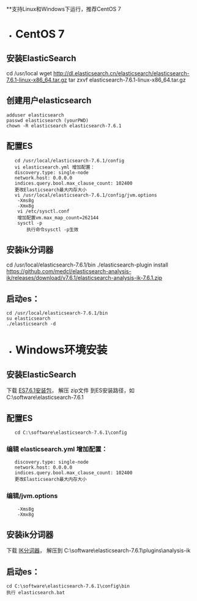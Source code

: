 **支持Linux和Windows下运行，推荐CentOS 7

- # CentOS 7

## 安装ElasticSearch
cd /usr/local
wget http://dl.elasticsearch.cn/elasticsearch/elasticsearch-7.6.1-linux-x86_64.tar.gz
tar zxvf elasticsearch-7.6.1-linux-x86_64.tar.gz 

## 创建用户elasticsearch
    adduser elasticsearch
    passwd elasticsearch (yourPWD)
    chown -R elasticsearch elasticsearch-7.6.1

## 配置ES
       cd /usr/local/elasticsearch-7.6.1/config
       vi elasticsearch.yml 增加配置：
       discovery.type: single-node
       network.host: 0.0.0.0
       indices.query.bool.max_clause_count: 102400
       更改Elasticsearch最大内存大小
       vi /usr/local/elasticsearch-7.6.1/config/jvm.options
        -Xms8g 
        -Xmx8g  
        vi /etc/sysctl.conf 
        增加配置vm.max_map_count=262144
        sysctl -p
        　　执行命令sysctl -p生效

## 安装ik分词器
cd  /usr/local/elasticsearch-7.6.1/bin
./elasticsearch-plugin install https://github.com/medcl/elasticsearch-analysis-ik/releases/download/v7.6.1/elasticsearch-analysis-ik-7.6.1.zip
    
## 启动es：
    cd /usr/local/elasticsearch-7.6.1/bin
    su elasticsearch
    ./elasticsearch -d
   

- # **Windows环境安装**

## 安装ElasticSearch
下载 [ES7.6.1安装包](http://dl.elasticsearch.cn/elasticsearch/elasticsearch-7.6.1-windows-x86_64.zip)，
解压 zip文件 到ES安装路径，如 C:\software\elasticsearch-7.6.1

## 配置ES
       cd C:\software\elasticsearch-7.6.1\config
###        编辑 elasticsearch.yml 增加配置： 
       discovery.type: single-node
       network.host: 0.0.0.0
       indices.query.bool.max_clause_count: 102400
       更改Elasticsearch最大内存大小
###        编辑/jvm.options
        -Xms8g 
        -Xmx8g  

## 安装ik分词器
下载 [IK分词器](https://github.com/medcl/elasticsearch-analysis-ik/releases/download/v7.6.1/elasticsearch-analysis-ik-7.6.1.zip)，
解压到 C:\software\elasticsearch-7.6.1\plugins\analysis-ik
    
## 启动es：
    cd C:\software\elasticsearch-7.6.1\config\bin
    执行 elasticsearch.bat
    